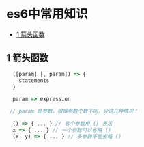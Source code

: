 # es6中常用知识

* [1 箭头函数](#1-箭头函数)
  

## 1 箭头函数

```javascript
  ([param] [, param]) => {
    statements
  }

  param => expression

 // param 是参数，根据参数个数不同，分这几种情况：

  () => { ... } // 零个参数用 () 表示
  x => { ... } // 一个参数可以省略 ()
  (x, y) => { ... } // 多参数不能省略 ()

```